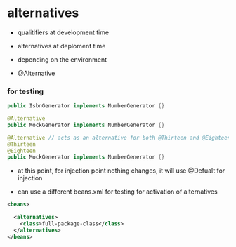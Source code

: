 # alternatives


- qualitifiers at development time

- alternatives at deploment time

- depending on the environment

- @Alternative

### for testing

```java
public IsbnGenerator implements NumberGenerator {}

@Alternative
public MockGenerator implements NumberGenerator {}

@Alternative // acts as an alternative for both @Thirteen and @Eighteen
@Thirteen
@Eighteen
public MockGenerator implements NumberGenerator {}
```

- at this point, for injection point nothing changes, it will use @Defualt for injection

- can use a different beans.xml for testing for activation of alternatives

```xml
<beans>

  <alternatives>
    <class>full-package-class</class>
  </alternatives>
</beans>
```
